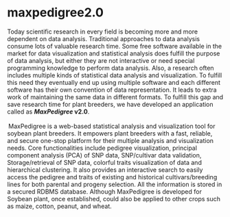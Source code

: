 # maxpedigree2.0
<p>Today scientific research in every field is becoming more and more dependent on data analysis. Traditional approaches to data analysis consume lots of valuable research time. Some free software available in the market for data visualization and statistical analysis does fulfill the purpose of data analysis, but either they are not interactive or need special programming knowledge to perform data analysis. Also, a research often includes multiple kinds of statistical data analysis and visualization. To fulfill this need they eventually end up using multiple software and each different software has their own convention of data representation. It leads to extra work of maintaining the same data in different formats. To fulfill this gap and save research time for plant breeders, we have developed an application called as <strong><em>MaxPedigree</em></strong><strong> v2.0</strong>.</p>
<p><strong><em><sup>&nbsp;</sup></em></strong>MaxPedigree is a web-based statistical analysis and visualization tool for soybean plant breeders. It empowers plant breeders with a fast, reliable, and secure one-stop platform for their multiple analysis and visualization needs. Core functionalities include pedigree visualization, principal component analysis (PCA) of SNP data, SNP/cultivar data validation, Storage/retrieval of SNP data, colorful traits visualization of data and hierarchical clustering. It also provides an interactive search to easily access the pedigree and traits of existing and historical cultivars/breeding lines for both parental and progeny selection. All the information is stored in a secured RDBMS database. Although MaxPedigree is developed for Soybean plant, once established, could also be applied to other crops such as maize, cotton, peanut, and wheat.</p>
